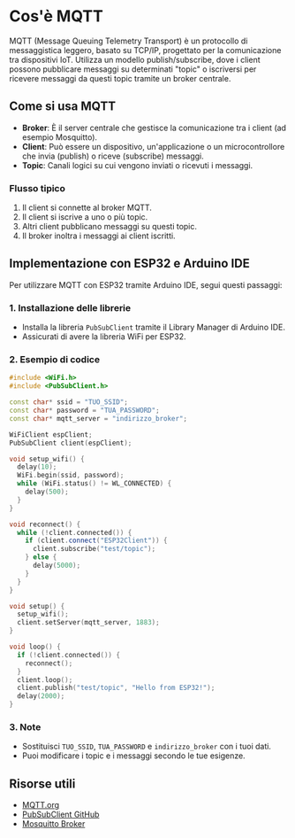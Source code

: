 # Cos'è MQTT
MQTT (Message Queuing Telemetry Transport) è un protocollo di messaggistica leggero, basato su TCP/IP, progettato per la comunicazione tra dispositivi IoT. Utilizza un modello publish/subscribe, dove i client possono pubblicare messaggi su determinati "topic" o iscriversi per ricevere messaggi da questi topic tramite un broker centrale.

## Come si usa MQTT
- **Broker**: È il server centrale che gestisce la comunicazione tra i client (ad esempio Mosquitto).
- **Client**: Può essere un dispositivo, un'applicazione o un microcontrollore che invia (publish) o riceve (subscribe) messaggi.
- **Topic**: Canali logici su cui vengono inviati o ricevuti i messaggi.

### Flusso tipico
1. Il client si connette al broker MQTT.
2. Il client si iscrive a uno o più topic.
3. Altri client pubblicano messaggi su questi topic.
4. Il broker inoltra i messaggi ai client iscritti.

## Implementazione con ESP32 e Arduino IDE
Per utilizzare MQTT con ESP32 tramite Arduino IDE, segui questi passaggi:

### 1. Installazione delle librerie
- Installa la libreria `PubSubClient` tramite il Library Manager di Arduino IDE.
- Assicurati di avere la libreria WiFi per ESP32.

### 2. Esempio di codice
```cpp
#include <WiFi.h>
#include <PubSubClient.h>

const char* ssid = "TUO_SSID";
const char* password = "TUA_PASSWORD";
const char* mqtt_server = "indirizzo_broker";

WiFiClient espClient;
PubSubClient client(espClient);

void setup_wifi() {
  delay(10);
  WiFi.begin(ssid, password);
  while (WiFi.status() != WL_CONNECTED) {
    delay(500);
  }
}

void reconnect() {
  while (!client.connected()) {
    if (client.connect("ESP32Client")) {
      client.subscribe("test/topic");
    } else {
      delay(5000);
    }
  }
}

void setup() {
  setup_wifi();
  client.setServer(mqtt_server, 1883);
}

void loop() {
  if (!client.connected()) {
    reconnect();
  }
  client.loop();
  client.publish("test/topic", "Hello from ESP32!");
  delay(2000);
}
```

### 3. Note
- Sostituisci `TUO_SSID`, `TUA_PASSWORD` e `indirizzo_broker` con i tuoi dati.
- Puoi modificare i topic e i messaggi secondo le tue esigenze.

## Risorse utili
- [MQTT.org](https://mqtt.org/)
- [PubSubClient GitHub](https://github.com/knolleary/pubsubclient)
- [Mosquitto Broker](https://mosquitto.org/)
